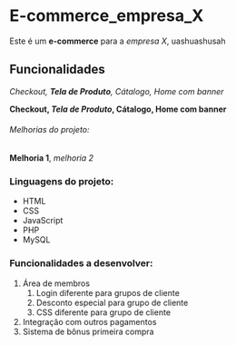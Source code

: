 # E-commerce_empresa_X
Este é um **e-commerce** para a *empresa X*, uashuashusah

## Funcionalidades

_Checkout, **Tela de Produto**, Cátalogo, Home com banner_

**Checkout, _Tela de Produto_, Cátalogo, Home com banner**


###### Melhorias do projeto:

__Melhoria 1__, _melhoria 2_

### Linguagens do projeto:

* HTML
* CSS
* JavaScript
* PHP
* MySQL

### Funcionalidades a desenvolver:

1. Área de membros
    1. Login diferente para grupos de cliente
    2. Desconto especial para grupo de cliente
    3. CSS diferente para grupo de cliente
2. Integração com outros pagamentos
3. Sistema de bônus primeira compra
